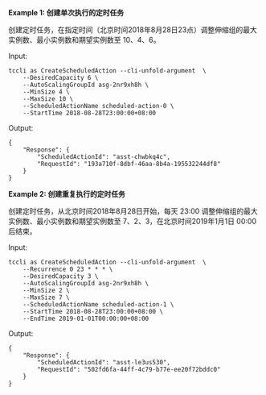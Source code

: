 **Example 1: 创建单次执行的定时任务**

创建定时任务，在指定时间（北京时间2018年8月28日23点）调整伸缩组的最大实例数、最小实例数和期望实例数至 10、4、6。

Input: 

```
tccli as CreateScheduledAction --cli-unfold-argument  \
    --DesiredCapacity 6 \
    --AutoScalingGroupId asg-2nr9xh8h \
    --MinSize 4 \
    --MaxSize 10 \
    --ScheduledActionName scheduled-action-0 \
    --StartTime 2018-08-28T23:00:00+08:00
```

Output: 
```
{
    "Response": {
        "ScheduledActionId": "asst-chwbkq4c",
        "RequestId": "193a710f-8dbf-46aa-8b4a-195532244df8"
    }
}
```

**Example 2: 创建重复执行的定时任务**

创建定时任务，从北京时间2018年8月28日开始，每天 23:00 调整伸缩组的最大实例数、最小实例数和期望实例数至 7、2、3，在北京时间2019年1月1日 00:00 后结束。

Input: 

```
tccli as CreateScheduledAction --cli-unfold-argument  \
    --Recurrence 0 23 * * * \
    --DesiredCapacity 3 \
    --AutoScalingGroupId asg-2nr9xh8h \
    --MinSize 2 \
    --MaxSize 7 \
    --ScheduledActionName scheduled-action-1 \
    --StartTime 2018-08-28T23:00:00+08:00 \
    --EndTime 2019-01-01T00:00:00+08:00
```

Output: 
```
{
    "Response": {
        "ScheduledActionId": "asst-le3us530",
        "RequestId": "502fd6fa-44ff-4c79-b77e-ee20f72bddc0"
    }
}
```

